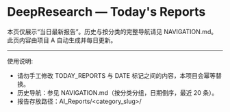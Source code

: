 # DeepResearch — Today's Reports

本页仅展示“当日最新报告”。历史与按分类的完整导航请见 NAVIGATION.md。此页内容由项目 A 自动生成并每日更新。

---

使用说明:
- 请勿手工修改 TODAY_REPORTS 与 DATE 标记之间的内容，本项目会幂等替换。
- 历史导航：参见 NAVIGATION.md（按分类分组，日期倒序，最近 20 条）。
- 报告存放路径：AI_Reports/<category_slug>/<title>-<date>--v<edition>.md

---

相关文档:
- NAVIGATION.md
- PROJECT_OVERVIEW.md

---

<!-- BEGIN TODAY_REPORTS -->
## 最新报告
- [中小学春秋假来了 各地怎么放 - 2025-10-24](AI_Reports/jiao-yu-yu-kao-shi/zhong-xiao-xue-chun-qiu-jia-lai-liao-ge-di-zen-yao-fang-2025-10-24--v1.md) (v1) [来源](https://www.baidu.com/s?wd=%E4%B8%AD%E5%B0%8F%E5%AD%A6%E6%98%A5%E7%A7%8B%E5%81%87%E6%9D%A5%E4%BA%86+%E5%90%84%E5%9C%B0%E6%80%8E%E4%B9%88%E6%94%BE&sa=fyb_news&rsv_dl=fyb_news)
- [十五五时期经济社会发展主要目标 - 2025-10-24](AI_Reports/jing-ji-yu-shi-chang/shi-wu-wu-shi-qi-jing-ji-she-hui-fa-zhan-zhu-yao-mu-biao-2025-10-24--v1.md) (v1) [来源](https://www.baidu.com/s?wd=%E5%8D%81%E4%BA%94%E4%BA%B5%E6%97%B6%E6%9C%9F%E7%BB%8F%E6%B5%8E%E7%A4%BE%E4%BC%9A%E5%8F%91%E5%B1%95%E4%B8%BB%E8%A6%81%E7%9B%AE%E6%A0%87&sa=fyb_news&rsv_dl=fyb_news)
- [二十届四中全会公报发布 - 2025-10-24](AI_Reports/shi-zheng-yu-guo-ji/er-shi-jie-si-zhong-quan-hui-gong-bao-fa-bu-2025-10-24--v1.md) (v1) [来源](https://www.baidu.com/s?wd=%E4%BA%8C%E5%8D%81%E5%8D%81%E5%B1%8A%E5%9B%9B%E4%B8%AD%E5%85%A8%E4%BC%9A%E5%85%AC%E6%8A%A5%E5%8F%91%E5%B8%83&sa=fyb_news&rsv_dl=fyb_news)
- [力挺两岸统一的台退役中将遭重判 - 2025-10-24](AI_Reports/shi-zheng-yu-guo-ji/li-ting-liang-an-tong-yi-de-tai-tui-yi-zhong-jiang-zao-zhong-pan-2025-10-24--v1.md) (v1) [来源](https://www.baidu.com/s?wd=%E5%8A%9B%E6%8C%BA%E4%B8%A4%E5%B2%B8%E7%BB%9F%E4%B8%80%E7%9A%84%E5%8F%B0%E9%80%80%E5%BD%B9%E4%B8%AD%E5%B0%86%E9%81%AD%E9%87%8D%E5%88%A4&sa=fyb_news&rsv_dl=fyb_news)
- [缅甸军方突袭KK园区 - 2025-10-24](AI_Reports/shi-zheng-yu-guo-ji/mian-dian-jun-fang-tu-xi-kkyuan-qu-2025-10-24--v1.md) (v1) [来源](https://www.baidu.com/s?wd=%E7%BC%85%E7%94%B8%E5%86%9B%E6%96%B9%E7%AA%81%E8%A2%ADKK%E5%9B%AD%E5%8C%BA&sa=fyb_news&rsv_dl=fyb_news)
<!-- END TODAY_REPORTS -->
